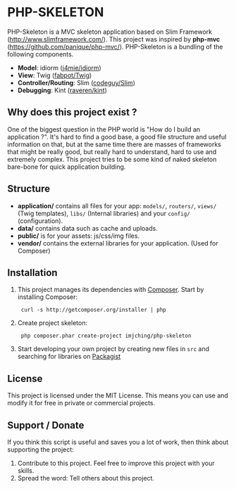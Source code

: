 # PHP-SKELETON

PHP-Skeleton is a MVC skeleton application based on Slim Framework (http://www.slimframework.com/). This project
was inspired by **php-mvc** (https://github.com/panique/php-mvc/). 
PHP-Skeleton is a bundling of the following components. 

* **Model**: idiorm ([j4mie/idiorm](https://github.com/j4mie/idiorm))
* **View**: Twig ([fabpot/Twig](https://github.com/fabpot/Twig))
* **Controller/Routing**: Slim ([codeguy/Slim](https://github.com/codeguy/Slim))
* **Debugging**: Kint ([raveren/kint](https://github.com/raveren/kint))

## Why does this project exist ?

One of the biggest question in the PHP world is "How do I build an application ?".
It's hard to find a good base, a good file structure and useful information on that, but at the same time
there are masses of frameworks that might be really good, but really hard to understand, hard to use and extremely
complex. This project tries to be some kind of naked skeleton bare-bone for quick application building.

## Structure

* **application/** contains all files for your app: `models/`, `routers/`, `views/` (Twig templates), `libs/` (Internal libraries) and your `config/` (configuration).
* **data/** contains data such as cache and uploads.
* **public/** is for your assets: js/css/img files.
* **vendor/** contains the external libraries for your application. (Used for Composer)

## Installation

1. This project manages its dependencies with [Composer](http://getcomposer.org/).
Start by installing Composer:

        curl -s http://getcomposer.org/installer | php

2. Create project skeleton:

        php composer.phar create-project imjching/php-skeleton

3. Start developing your own project by creating new files in `src` and
searching for libraries on [Packagist](http://packagist.org)

## License

This project is licensed under the MIT License.
This means you can use and modify it for free in private or commercial projects.

## Support / Donate

If you think this script is useful and saves you a lot of work, then think about supporting the project:

1. Contribute to this project. Feel free to improve this project with your skills.
2. Spread the word: Tell others about this project.
